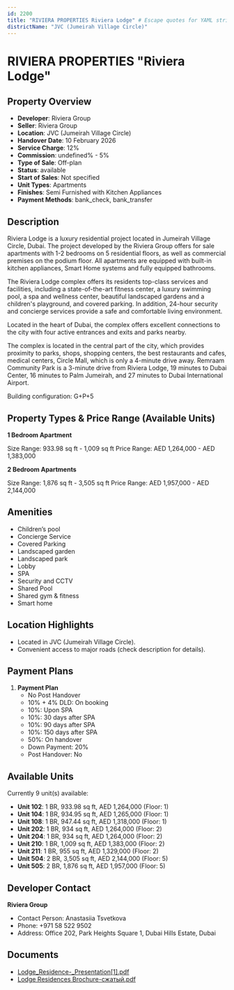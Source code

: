 ```yaml
---
id: 2200
title: "RIVIERA PROPERTIES Riviera Lodge" # Escape quotes for YAML string
districtName: "JVC (Jumeirah Village Circle)"
---
```


# RIVIERA PROPERTIES "Riviera Lodge"

## Property Overview
- **Developer**: Riviera Group
- **Seller**: Riviera Group
- **Location**: JVC (Jumeirah Village Circle)
- **Handover Date**: 10 February 2026
- **Service Charge**: 12%
- **Commission**: undefined% - 5%
- **Type of Sale**: Off-plan
- **Status**: available
- **Start of Sales**: Not specified
- **Unit Types**: Apartments
- **Finishes**: Semi Furnished with Kitchen Appliances
- **Payment Methods**: bank_check, bank_transfer

## Description
Riviera Lodge is a luxury residential project located in Jumeirah Village Circle, Dubai. The project developed by the Riviera Group offers for sale apartments with 1-2 bedrooms on 5 residential floors, as well as commercial premises on the podium floor. All apartments are equipped with built-in kitchen appliances, Smart Home systems and fully equipped bathrooms.

The Riviera Lodge complex offers its residents top-class services and facilities, including a state-of-the-art fitness center, a luxury swimming pool, a spa and wellness center, beautiful landscaped gardens and a children's playground, and covered parking. In addition, 24-hour security and concierge services provide a safe and comfortable living environment.

Located in the heart of Dubai, the complex offers excellent connections to the city with four active entrances and exits and parks nearby.

The complex is located in the central part of the city, which provides proximity to parks, shops, shopping centers, the best restaurants and cafes, medical centers, Circle Mall, which is only a 4-minute drive away. Remraam Community Park is a 3-minute drive from Riviera Lodge, 19 minutes to Dubai Center, 16 minutes to Palm Jumeirah, and 27 minutes to Dubai International Airport.

Building configuration: G+P+5

## Property Types & Price Range (Available Units)
**1 Bedroom Apartment**

Size Range: 933.98 sq ft - 1,009 sq ft
Price Range: AED 1,264,000 - AED 1,383,000

**2 Bedroom Apartments**

Size Range: 1,876 sq ft - 3,505 sq ft
Price Range: AED 1,957,000 - AED 2,144,000

## Amenities
- Children’s pool
- Concierge Service
- Covered Parking
- Landscaped garden
- Landscaped park
- Lobby
- SPA
- Security and CCTV
- Shared Pool
- Shared gym & fitness
- Smart home

## Location Highlights
- Located in JVC (Jumeirah Village Circle).
- Convenient access to major roads (check description for details).

## Payment Plans
1. **Payment Plan**
   - No Post Handover
   - 10% + 4% DLD: On booking
   - 10%: Upon SPA
   - 10%: 30 days after SPA
   - 10%: 90 days after SPA
   - 10%: 150 days after SPA
   - 50%: On handover
   - Down Payment: 20%
   - Post Handover: No

## Available Units
Currently 9 unit(s) available:
- **Unit 102**: 1 BR, 933.98 sq ft, AED 1,264,000 (Floor: 1)
- **Unit 104**: 1 BR, 934.95 sq ft, AED 1,265,000 (Floor: 1)
- **Unit 108**: 1 BR, 947.44 sq ft, AED 1,318,000 (Floor: 1)
- **Unit 202**: 1 BR, 934 sq ft, AED 1,264,000 (Floor: 2)
- **Unit 204**: 1 BR, 934 sq ft, AED 1,264,000 (Floor: 2)
- **Unit 210**: 1 BR, 1,009 sq ft, AED 1,383,000 (Floor: 2)
- **Unit 211**: 1 BR, 955 sq ft, AED 1,329,000 (Floor: 2)
- **Unit 504**: 2 BR, 3,505 sq ft, AED 2,144,000 (Floor: 5)
- **Unit 505**: 2 BR, 1,876 sq ft, AED 1,957,000 (Floor: 5)

## Developer Contact
**Riviera Group**
- Contact Person: Anastasiia Tsvetkova
- Phone: +971 58 522 9502
- Address: Office 202, Park Heights Square 1, Dubai Hills Estate, Dubai

## Documents
- [Lodge_Residence-_Presentation[1].pdf](https://cdn.geniemap.net/2024/10/02/ps7vpvuIn7l5tAK4XVdPRoTW0NE3Ge8SmTC9CYJk.pdf)
- [Lodge Residences Brochure-сжатый.pdf](https://cdn.geniemap.net/2025/03/07/LIxdx8WS4Z6hp7Mi5sw5wlqaYTQMbjSLwzdKxZbe.pdf)
